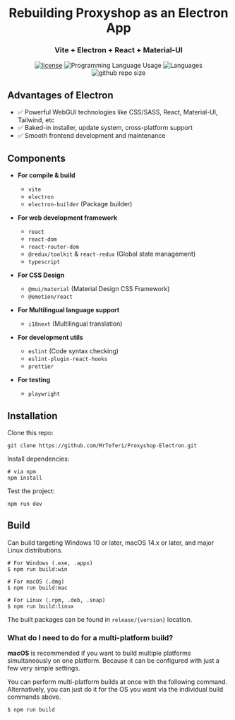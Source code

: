 <div align="center">

# Rebuilding Proxyshop as an Electron App
### Vite + Electron + React + Material-UI

[![license](https://img.shields.io/badge/license-MPL2.0-blue.svg)](https://github.com/jooy2/retron/blob/master/LICENSE) ![Programming Language Usage](https://img.shields.io/github/languages/top/MrTeferi/Proxyshop-Electron) ![Languages](https://img.shields.io/github/languages/count/MrTeferi/Proxyshop-Electron) ![github repo size](https://img.shields.io/github/repo-size/MrTeferi/Proxyshop-Electron)

</div>

## Advantages of Electron

- ✅ Powerful WebGUI technologies like CSS/SASS, React, Material-UI, Tailwind, etc
- ✅ Baked-in installer, update system, cross-platform support
- ✅ Smooth frontend development and maintenance

## Components

- **For compile & build**

  - `vite`
  - `electron`
  - `electron-builder` (Package builder)

- **For web development framework**

  - `react`
  - `react-dom`
  - `react-router-dom`
  - `@redux/toolkit` & `react-redux` (Global state management)
  - `typescript`

- **For CSS Design**

  - `@mui/material` (Material Design CSS Framework)
  - `@emotion/react`

- **For Multilingual language support**

  - `i18next` (Multilingual translation)

- **For development utils**

  - `eslint` (Code syntax checking)
  - `eslint-plugin-react-hooks`
  - `prettier`

- **For testing**

  - `playwright`

## Installation

Clone this repo:
```shell
git clone https://github.com/MrTeferi/Proxyshop-Electron.git
```

Install dependencies:
```shell
# via npm
npm install
```

Test the project:
```shell
npm run dev
```

## Build

Can build targeting Windows 10 or later, macOS 14.x or later, and major Linux distributions.

```shell
# For Windows (.exe, .appx)
$ npm run build:win

# For macOS (.dmg)
$ npm run build:mac

# For Linux (.rpm, .deb, .snap)
$ npm run build:linux
```

The built packages can be found in `release/{version}` location.

### What do I need to do for a multi-platform build?

**macOS** is recommended if you want to build multiple platforms simultaneously on one platform. Because it can be configured with just a few very simple settings.

You can perform multi-platform builds at once with the following command. Alternatively, you can just do it for the OS you want via the individual build commands above.

```shell
$ npm run build
```
